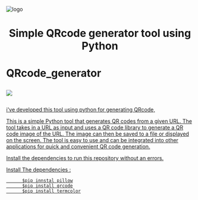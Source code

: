 ![logo](https://blogger.googleusercontent.com/img/b/R29vZ2xl/AVvXsEjZCqh8HxJBuneBEJ8rDIsWvfIAGJzgG0shydnuxao71jV0QR2qcMoYLaJ96l18VfV2Fb_NT6YFTMK2_0nIIYJb-pA7MkZ80eBvWal1pxIPAKtD5MifJxqk1kYbBnF-McvnBtkoXt8e5sqjikFZtCvHUz1ZUkUaBYtBampg6B5ry-81mZio9AztBx_0/s16000/cyberdome%20(5).png)
<h1 align="center">Simple QRcode generator tool using Python</h1>
<h1 align="left"> QRcode_generator <p align="left"> <a href="https://www.python.org/" target="blank"><img src="https://img.shields.io/badge/python-3670A0?style=for-the-badge&logo=python&logoColor=ffdd54" </a> </p></h1>
i've developed this tool using python for generating QRcode,
<p>This is a simple Python tool that generates QR codes from a given URL. The tool takes in a URL as input and uses a QR code library to generate a QR code image of the URL. The image can then be saved to a file or displayed on the screen. The tool is easy to use and can be integrated into other applications for quick and convenient QR code generation.</p>

Install the dependencies to run this repository without an errors.

Install The dependencies :

          $pip innstal pillow
          $pip install qrcode
          $pip install termcolor
          
          
          
          
     
 

